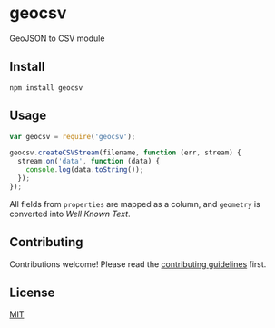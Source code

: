 # geocsv

[travis-image]: https://img.shields.io/travis/OpenGov/geocsv.svg?style=flat-square
[travis-url]: https://travis-ci.org/OpenGov/geocsv
[standard-image]: https://img.shields.io/badge/code%20style-semistandard-brightgreen.svg?style=flat-square
[standard-url]: http://npm.im/semistandard

GeoJSON to CSV module

## Install

```
npm install geocsv
```

## Usage

```js
var geocsv = require('geocsv');

geocsv.createCSVStream(filename, function (err, stream) {
  stream.on('data', function (data) {
    console.log(data.toString());
  });
});
```

All fields from `properties` are mapped as a column, and `geometry` is converted
into _Well Known Text_.

## Contributing

Contributions welcome! Please read the [contributing guidelines](CONTRIBUTING.md) first.

## License

[MIT](LICENSE.md)
